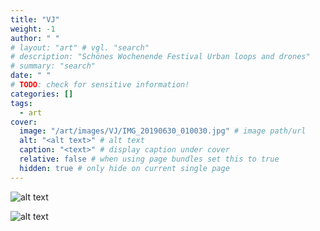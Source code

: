 ```yaml
---
title: "VJ"
weight: -1
author: " "
# layout: "art" # vgl. "search"
# description: "Schönes Wochenende Festival Urban loops and drones"
# summary: "search"
date: " "
# TODO: check for sensitive information!
categories: []
tags:
  - art
cover: 
  image: "/art/images/VJ/IMG_20190630_010030.jpg" # image path/url
  alt: "<alt text>" # alt text
  caption: "<text>" # display caption under cover
  relative: false # when using page bundles set this to true
  hidden: true # only hide on current single page
---
```



![alt text](/art/images/VJ/IMG_20190630_010134.jpg "i see you")

![alt text](/art/images/VJ/IMG-20210704-WA0014.jpg "crowd")




